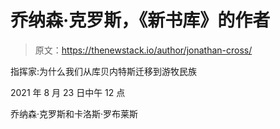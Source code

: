 # 乔纳森·克罗斯，《新书库》的作者

> 原文：<https://thenewstack.io/author/jonathan-cross/>

指挥家:为什么我们从库贝内特斯迁移到游牧民族

2021 年 8 月 23 日中午 12 点

乔纳森·克罗斯和卡洛斯·罗布莱斯
